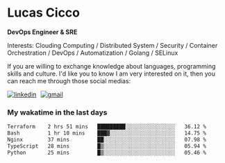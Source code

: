 # Lucas Cicco

**DevOps Engineer & SRE**

Interests: Clouding Computing / Distributed System / Security / Container Orchestration / DevOps / Automatization / Golang / SELinux

If you are willing to exchange knowledge about languages, programming skills and culture. I'd like you to know I am very interested on it, then you can reach me through those social medias:

<div style="display: flex; align-items: center; gap: 10px;">
  <a href="https://www.linkedin.com/in/lucas-vitor-de-cicco" target="_blank">
    <img
      src="https://img.shields.io/badge/-LinkedIn-%230077B5?style=for-the-badge&logo=linkedin&logoColor=white"
      alt="linkedin"
      target="_blank" 
    />
  </a>
  <a href="mailto:lucasvitorx1@gmail.com">
      <img
        src="https://img.shields.io/badge/-Gmail-%23333?style=for-the-badge&logo=gmail&logoColor=white"
        alt="gmail"
        target="_blank"
      />
  </a>
</div>

### My wakatime in the last days

<!--START_SECTION:waka-->

```txt
Terraform    2 hrs 51 mins   █████████░░░░░░░░░░░░░░░░   36.12 %
Bash         1 hr 10 mins    ███▓░░░░░░░░░░░░░░░░░░░░░   14.75 %
Nginx        37 mins         ██░░░░░░░░░░░░░░░░░░░░░░░   07.98 %
TypeScript   28 mins         █▒░░░░░░░░░░░░░░░░░░░░░░░   05.94 %
Python       25 mins         █▒░░░░░░░░░░░░░░░░░░░░░░░   05.46 %
```

<!--END_SECTION:waka-->
